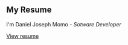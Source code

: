 <h2>My Resume</h2>
<p>I'm Daniel Joseph Momo - <i>Sotware Developer</i></p>
<a href="https://dj-momo.github.io/">View resume</a>